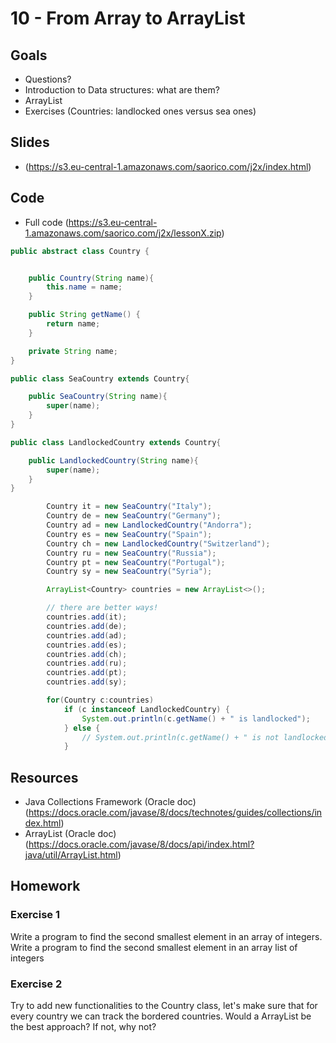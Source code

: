 # 10 - From Array to ArrayList
<Teacher name="Renato"></Teacher>

## Goals

- Questions? 
- Introduction to Data structures: what are them?
- ArrayList
- Exercises (Countries: landlocked ones versus sea ones)

## Slides

- (https://s3.eu-central-1.amazonaws.com/saorico.com/j2x/index.html)

## Code

- Full code (https://s3.eu-central-1.amazonaws.com/saorico.com/j2x/lessonX.zip)

```java
public abstract class Country {


    public Country(String name){
        this.name = name;
    }

    public String getName() {
        return name;
    }

    private String name;
}
```

```java
public class SeaCountry extends Country{

    public SeaCountry(String name){
        super(name);
    }
}
```

```java
public class LandlockedCountry extends Country{

    public LandlockedCountry(String name){
        super(name);
    }
}
```

```java
        Country it = new SeaCountry("Italy");
        Country de = new SeaCountry("Germany");
        Country ad = new LandlockedCountry("Andorra");
        Country es = new SeaCountry("Spain");
        Country ch = new LandlockedCountry("Switzerland");
        Country ru = new SeaCountry("Russia");
        Country pt = new SeaCountry("Portugal");
        Country sy = new SeaCountry("Syria");

        ArrayList<Country> countries = new ArrayList<>();

        // there are better ways!
        countries.add(it);
        countries.add(de);
        countries.add(ad);
        countries.add(es);
        countries.add(ch);
        countries.add(ru);
        countries.add(pt);
        countries.add(sy);

        for(Country c:countries)
            if (c instanceof LandlockedCountry) {
                System.out.println(c.getName() + " is landlocked");
            } else {
                // System.out.println(c.getName() + " is not landlocked");
            }
```

## Resources

- Java Collections Framework (Oracle doc) (https://docs.oracle.com/javase/8/docs/technotes/guides/collections/index.html)
- ArrayList (Oracle doc) (https://docs.oracle.com/javase/8/docs/api/index.html?java/util/ArrayList.html)

## Homework
 
### Exercise 1
Write a program to find the second smallest element in an array of integers. Write a program to find the second smallest element in an array list of integers

### Exercise 2
Try to add new functionalities to the Country class, let's make sure that for every country we can track the bordered countries. Would a ArrayList be the best approach? If not, why not?

